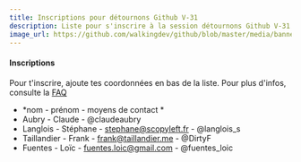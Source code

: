 ```yaml
---
title: Inscriptions pour détournons Github V-31
description: Liste pour s'inscrire à la session détournons Github V-31
image_url: https://github.com/walkingdev/github/blob/master/media/banner-ecriture.png?raw=true
---
```


#### Inscriptions

Pour t'inscrire, ajoute tes coordonnées en bas de la liste.
Pour plus d'infos, consulte la [FAQ](http://walkingdev.fr/#walkingdev/github/blob/master/faq.md)

* *nom - prénom - moyens de contact *
* Aubry - Claude - @claudeaubry
* Langlois - Stéphane - stephane@scopyleft.fr - @langlois_s
* Taillandier - Frank - frank@taillandier.me - @DirtyF
* Fuentes - Loïc - fuentes.loic@gmail.com - @fuentes_loic
